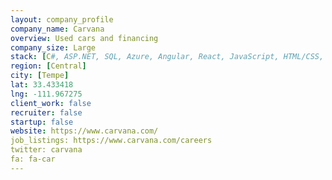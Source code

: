 ```yaml
---
layout: company_profile
company_name: Carvana
overview: Used cars and financing
company_size: Large
stack: [C#, ASP.NET, SQL, Azure, Angular, React, JavaScript, HTML/CSS, Python]
region: [Central]
city: [Tempe]
lat: 33.433418
lng: -111.967275
client_work: false
recruiter: false
startup: false
website: https://www.carvana.com/
job_listings: https://www.carvana.com/careers
twitter: carvana
fa: fa-car
---
```


